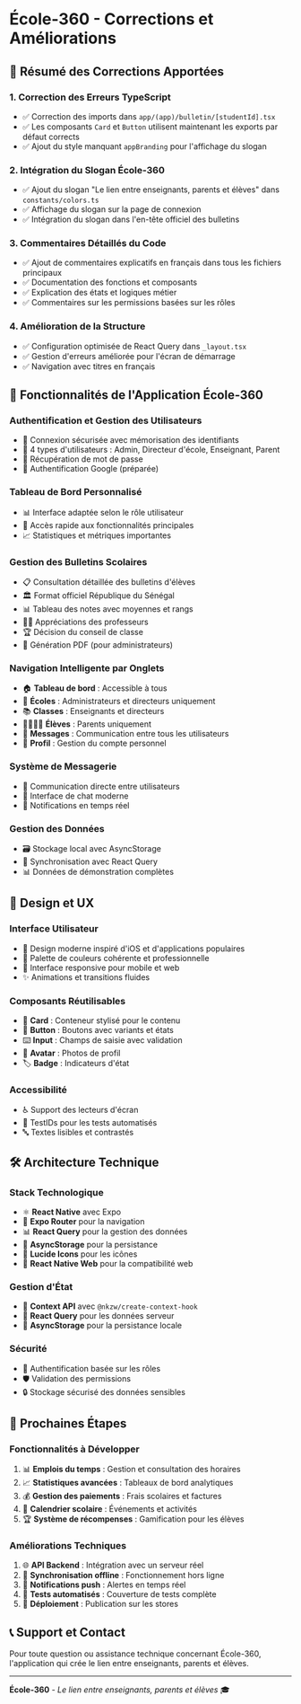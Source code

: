 # École-360 - Corrections et Améliorations

## 🎯 Résumé des Corrections Apportées

### 1. **Correction des Erreurs TypeScript**
- ✅ Correction des imports dans `app/(app)/bulletin/[studentId].tsx`
- ✅ Les composants `Card` et `Button` utilisent maintenant les exports par défaut corrects
- ✅ Ajout du style manquant `appBranding` pour l'affichage du slogan

### 2. **Intégration du Slogan École-360**
- ✅ Ajout du slogan "Le lien entre enseignants, parents et élèves" dans `constants/colors.ts`
- ✅ Affichage du slogan sur la page de connexion
- ✅ Intégration du slogan dans l'en-tête officiel des bulletins

### 3. **Commentaires Détaillés du Code**
- ✅ Ajout de commentaires explicatifs en français dans tous les fichiers principaux
- ✅ Documentation des fonctions et composants
- ✅ Explication des états et logiques métier
- ✅ Commentaires sur les permissions basées sur les rôles

### 4. **Amélioration de la Structure**
- ✅ Configuration optimisée de React Query dans `_layout.tsx`
- ✅ Gestion d'erreurs améliorée pour l'écran de démarrage
- ✅ Navigation avec titres en français

## 🏫 Fonctionnalités de l'Application École-360

### **Authentification et Gestion des Utilisateurs**
- 🔐 Connexion sécurisée avec mémorisation des identifiants
- 👥 4 types d'utilisateurs : Admin, Directeur d'école, Enseignant, Parent
- 🔄 Récupération de mot de passe
- 📱 Authentification Google (préparée)

### **Tableau de Bord Personnalisé**
- 📊 Interface adaptée selon le rôle utilisateur
- 🎯 Accès rapide aux fonctionnalités principales
- 📈 Statistiques et métriques importantes

### **Gestion des Bulletins Scolaires**
- 📋 Consultation détaillée des bulletins d'élèves
- 🏛️ Format officiel République du Sénégal
- 📊 Tableau des notes avec moyennes et rangs
- 👨‍🏫 Appréciations des professeurs
- 🏆 Décision du conseil de classe
- 📄 Génération PDF (pour administrateurs)

### **Navigation Intelligente par Onglets**
- 🏠 **Tableau de bord** : Accessible à tous
- 🏫 **Écoles** : Administrateurs et directeurs uniquement
- 📚 **Classes** : Enseignants et directeurs
- 👨‍👩‍👧‍👦 **Élèves** : Parents uniquement
- 💬 **Messages** : Communication entre tous les utilisateurs
- 👤 **Profil** : Gestion du compte personnel

### **Système de Messagerie**
- 💬 Communication directe entre utilisateurs
- 📱 Interface de chat moderne
- 🔔 Notifications en temps réel

### **Gestion des Données**
- 🗃️ Stockage local avec AsyncStorage
- 🔄 Synchronisation avec React Query
- 📊 Données de démonstration complètes

## 🎨 Design et UX

### **Interface Utilisateur**
- 🎨 Design moderne inspiré d'iOS et d'applications populaires
- 🌈 Palette de couleurs cohérente et professionnelle
- 📱 Interface responsive pour mobile et web
- ✨ Animations et transitions fluides

### **Composants Réutilisables**
- 🧩 **Card** : Conteneur stylisé pour le contenu
- 🔘 **Button** : Boutons avec variants et états
- ⌨️ **Input** : Champs de saisie avec validation
- 👤 **Avatar** : Photos de profil
- 🏷️ **Badge** : Indicateurs d'état

### **Accessibilité**
- ♿ Support des lecteurs d'écran
- 🎯 TestIDs pour les tests automatisés
- 🔤 Textes lisibles et contrastés

## 🛠️ Architecture Technique

### **Stack Technologique**
- ⚛️ **React Native** avec Expo
- 🧭 **Expo Router** pour la navigation
- 📊 **React Query** pour la gestion des données
- 💾 **AsyncStorage** pour la persistance
- 🎨 **Lucide Icons** pour les icônes
- 📱 **React Native Web** pour la compatibilité web

### **Gestion d'État**
- 🏪 **Context API** avec `@nkzw/create-context-hook`
- 🔄 **React Query** pour les données serveur
- 💾 **AsyncStorage** pour la persistance locale

### **Sécurité**
- 🔐 Authentification basée sur les rôles
- 🛡️ Validation des permissions
- 🔒 Stockage sécurisé des données sensibles

## 🚀 Prochaines Étapes

### **Fonctionnalités à Développer**
1. 📊 **Emplois du temps** : Gestion et consultation des horaires
2. 📈 **Statistiques avancées** : Tableaux de bord analytiques
3. 💰 **Gestion des paiements** : Frais scolaires et factures
4. 📅 **Calendrier scolaire** : Événements et activités
5. 🏆 **Système de récompenses** : Gamification pour les élèves

### **Améliorations Techniques**
1. 🌐 **API Backend** : Intégration avec un serveur réel
2. 🔄 **Synchronisation offline** : Fonctionnement hors ligne
3. 📱 **Notifications push** : Alertes en temps réel
4. 🧪 **Tests automatisés** : Couverture de tests complète
5. 🚀 **Déploiement** : Publication sur les stores

## 📞 Support et Contact

Pour toute question ou assistance technique concernant École-360, l'application qui crée le lien entre enseignants, parents et élèves.

---

**École-360** - *Le lien entre enseignants, parents et élèves* 🎓
